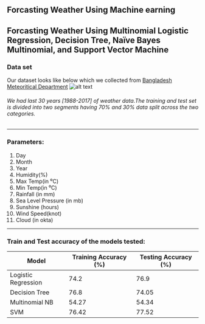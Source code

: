 ## Forcasting Weather Using Machine earning
Forcasting Weather Using Multinomial Logistic Regression, Decision Tree, Naïve Bayes Multinomial, and Support Vector Machine
---
### Data set
Our dataset looks like below which we collected from [Bangladesh Meteoritical Department](http://www.bmd.gov.bd/)
![alt text](https://github.com/sksoumik/Forcasting-Weather-Using-Machine-Learning-/blob/master/dataset%20sample%20image.PNG)

###### We had last 30 years [1988-2017] of weather data.The training and test set is divided into two segments having 70% and 30% data split across the two categories.
---
### Parameters:
1. Day 
2. Month 
3. Year 
4. Humidity(%) 
5. Max Temp(in ⁰C) 
6. Min Temp(in ⁰C) 
7. Rainfall (in mm) 
8. Sea Level Pressure (in mb)
9. Sunshine (hours) 
 10. Wind Speed(knot) 
 11. Cloud (in okta)
 ---
 ### Train and Test accuracy of the models tested: 

| __Model__ | __Training Accuracy (%)__ | __Testing Accuracy (%)__ |
|-------------|------------|------------|
| Logistic Regression         | 74.2     | 76.9      |
| Decision Tree         | 76.8 | 74.05     |
| Multinomial NB          | 54.27     | 54.34      |
| SVM          | 76.42 | 77.52     |
